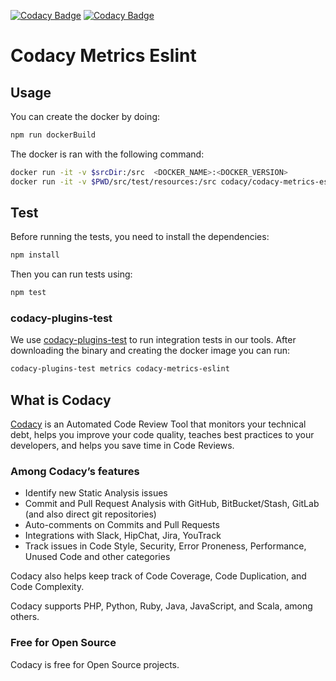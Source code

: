 [![Codacy Badge](https://api.codacy.com/project/badge/Grade/e09ea1ceddb5453abb709b0e147779f1)](https://www.codacy.com/gh/codacy/codacy-metrics-eslint?utm_source=github.com&amp;utm_medium=referral&amp;utm_content=codacy/codacy-metrics-eslint&amp;utm_campaign=Badge_Grade)
[![Codacy Badge](https://api.codacy.com/project/badge/Coverage/e09ea1ceddb5453abb709b0e147779f1)](https://www.codacy.com/gh/codacy/codacy-metrics-eslint?utm_source=github.com&utm_medium=referral&utm_content=codacy/codacy-metrics-eslint&utm_campaign=Badge_Coverage)

# Codacy Metrics Eslint

## Usage

You can create the docker by doing:

```bash
npm run dockerBuild
```

The docker is ran with the following command:

```bash
docker run -it -v $srcDir:/src  <DOCKER_NAME>:<DOCKER_VERSION>
docker run -it -v $PWD/src/test/resources:/src codacy/codacy-metrics-eslint:latest
```

## Test

Before running the tests, you need to install the dependencies:

```bash
npm install
```

Then you can run tests using:

```bash
npm test
```

### codacy-plugins-test

We use [codacy-plugins-test](https://github.com/codacy/codacy-plugins-test) to run integration tests
in our tools. After downloading the binary and creating the docker image you can run:

```bash
codacy-plugins-test metrics codacy-metrics-eslint
```

## What is Codacy

[Codacy](https://www.codacy.com/) is an Automated Code Review Tool that monitors your technical debt, helps you improve your code quality, teaches best practices to your developers, and helps you save time in Code Reviews.

### Among Codacy’s features

- Identify new Static Analysis issues
- Commit and Pull Request Analysis with GitHub, BitBucket/Stash, GitLab (and also direct git repositories)
- Auto-comments on Commits and Pull Requests
- Integrations with Slack, HipChat, Jira, YouTrack
- Track issues in Code Style, Security, Error Proneness, Performance, Unused Code and other categories

Codacy also helps keep track of Code Coverage, Code Duplication, and Code Complexity.

Codacy supports PHP, Python, Ruby, Java, JavaScript, and Scala, among others.

### Free for Open Source

Codacy is free for Open Source projects.
